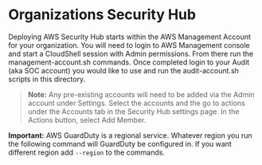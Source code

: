 # Organizations Security Hub

Deploying AWS Security Hub starts within the AWS Management Account for your organization. You will need to login to AWS Management console and start a CloudShell session with Admin permissions. From there run the management-account.sh commands. Once completed login to your Audit (aka SOC account) you would like to use and run the audit-account.sh scripts in this directory.

>**Note:** Any pre-existing accounts will need to be added via the Admin account under Settings. Select the accounts and the go to actions under the Accounts tab in the Security Hub settings page. In the Actions button, select Add Member.

**Important:** AWS GuardDuty is a regional service. Whatever region you run the following command will GuardDuty be configured in. If you want different region add `--region` to the commands.